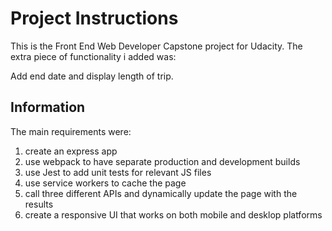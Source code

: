 # Project Instructions

This is the Front End Web Developer Capstone project for Udacity. The extra piece of functionality i added was:

Add end date and display length of trip.

## Information

The main requirements were:
1. create an express app
2. use webpack to have separate production and development builds
3. use Jest to add unit tests for relevant JS files
4. use service workers to cache the page
5. call three different APIs and dynamically update the page with the results
6. create a responsive UI that works on both mobile and desklop platforms